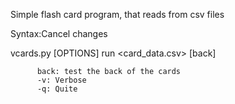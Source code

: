 Simple flash card program, that reads from csv files

Syntax:Cancel changes

   vcards.py [OPTIONS] run <card_data.csv> [back]
    
          back: test the back of the cards
          -v: Verbose
          -q: Quite
